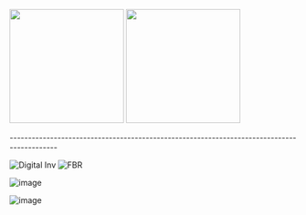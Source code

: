 <p float="left">
  <img src="https://github.com/user-attachments/assets/49a7382a-6308-44aa-b267-2556d8d98798" width="200"/>
  <img src="https://github.com/user-attachments/assets/6f3c2166-80b9-4109-bd82-60ae2b46edcd" width="200"/>
</p>
-------------------------------------------------------------------------------------------

![Digital Inv](https://github.com/user-attachments/assets/6f3c2166-80b9-4109-bd82-60ae2b46edcd)
![FBR](https://github.com/user-attachments/assets/49a7382a-6308-44aa-b267-2556d8d98798)

![image](https://github.com/user-attachments/assets/35bca23b-aa26-4d69-b440-ab0d44eea823)

![image](https://github.com/user-attachments/assets/dd6200f6-e840-4a8c-9dcd-d61e330d0c67)

